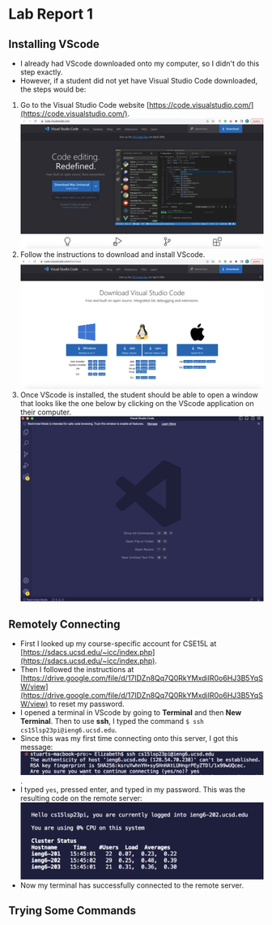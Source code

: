 # Lab Report 1

## Installing VScode
* I already had VScode downloaded onto my computer, so I didn't do this step exactly.
* However, if a student did not yet have Visual Studio Code downloaded, the steps would be:
1. Go to the Visual Studio Code website [https://code.visualstudio.com/](https://code.visualstudio.com/). ![Image](VScode1.png)
2. Follow the instructions to download and install VScode. ![Image](VScode2.png)
3. Once VScode is installed, the student should be able to open a window that looks like the one below by clicking on the VScode application on their computer. ![Image](installVScode.png) 


## Remotely Connecting 
* First I looked up my course-specific account for CSE15L at [https://sdacs.ucsd.edu/~icc/index.php](https://sdacs.ucsd.edu/~icc/index.php).
* Then I followed the instructions at [https://drive.google.com/file/d/17IDZn8Qq7Q0RkYMxdiIR0o6HJ3B5YqSW/view](https://drive.google.com/file/d/17IDZn8Qq7Q0RkYMxdiIR0o6HJ3B5YqSW/view) to reset my password.
* I opened a terminal in VScode by going to **Terminal** and then **New Terminal**. Then to use **ssh**, I typed the command `$ ssh cs15lsp23pi@ieng6.ucsd.edu`.
* Since this was my first time connecting onto this server, I got this message: ![Image](connect1.png).
* I typed `yes`, pressed enter, and typed in my password. This was the resulting code on the remote server: ![Image](connect2.png)
* Now my terminal has successfully connected to the remote server.

## Trying Some Commands

